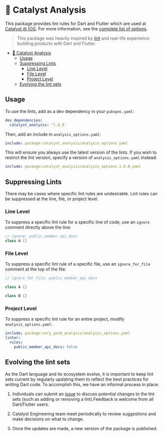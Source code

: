 # 🧐 Catalyst Analysis

This package provides lint rules for Dart and Flutter which are used at [Catalyst @ IOG](https://github.com/input-output-hk).
For more information, see the [complete list of options](https://github.com/input-output-hk/catalyst-flutter/blob/main/packages/catalyst_analysis/lib/analysis_options.1.0.0.yaml).

> This package was heavily inspired by [lint](https://pub.dev/packages/lints) and real-life experience building products with Dart and Flutter.

- [🧐 Catalyst Analysis](#-catalyst-analysis)
  - [Usage](#usage)
  - [Suppressing Lints](#suppressing-lints)
    - [Line Level](#line-level)
    - [File Level](#file-level)
    - [Project Level](#project-level)
  - [Evolving the lint sets](#evolving-the-lint-sets)

## Usage

To use the lints, add as a dev dependency in your `pubspec.yaml`:

```yaml
dev_dependencies:
  catalyst_analysis: ^1.0.0
```

Then, add an include in `analysis_options.yaml`:

```yaml
include: package:catalyst_analysis/analysis_options.yaml
```

This will ensure you always use the latest version of the lints.
If you wish to restrict the lint version, specify a version of `analysis_options.yaml` instead:

```yaml
include: package:catalyst_analysis/analysis_options.1.0.0.yaml
```

## Suppressing Lints

There may be cases where specific lint rules are undesirable. Lint rules can be suppressed at the line, file, or project level.


### Line Level

To suppress a specific lint rule for a specific line of code, use an `ignore` comment directly above the line:

```dart
// ignore: public_member_api_docs
class A {}
```

### File Level

To suppress a specific lint rule of a specific file, use an `ignore_for_file` comment at the top of the file:

```dart
// ignore_for_file: public_member_api_docs

class A {}

class B {}
```

### Project Level

To suppress a specific lint rule for an entire project, modify `analysis_options.yaml`:

```yaml
include: package:very_good_analysis/analysis_options.yaml
linter:
  rules:
    public_member_api_docs: false
```
## Evolving the lint sets

As the Dart language and its ecosystem evolve, it is important to keep lint sets current by regularly updating them to reflect the best practices for writing Dart code. To accomplish this, we have an informal process in place:

1. Individuals can submit an [issue](https://github.com/input-output-hk/catalyst-flutter/issues) to discuss potential changes to the lint sets (such as adding or removing a lint).Feedback is welcome from all Dart/Flutter users.

2. Catalyst Engineering team meet periodically to review suggestions and make decisions on what to change.

3. Once the updates are made, a new version of the package is published.